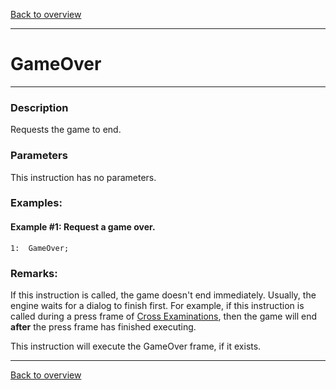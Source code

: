 [Back to overview](index.md)

---
# GameOver
---
### Description
Requests the game to end.

### Parameters
This instruction has no parameters.

### Examples:
#### Example #1: Request a game over.
```
1:  GameOver;
```

### Remarks:
If this instruction is called, the game doesn't end immediately. Usually, the engine waits for a dialog to finish first.
For example, if this instruction is called during a press frame of [Cross Examinations](CrossExamC.md), then the game will end **after** the press frame has finished executing.

This instruction will execute the GameOver frame, if it exists.

---
[Back to overview](index.md)